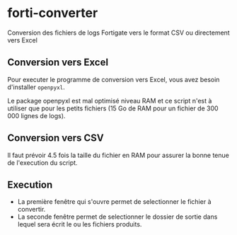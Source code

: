 # forti-converter
Conversion des fichiers de logs Fortigate vers le format CSV ou directement vers Excel

## Conversion vers Excel
Pour executer le programme de conversion vers Excel, vous avez besoin d'installer `openpyxl`.

Le package openpyxl est mal optimisé niveau RAM et ce script n'est à utiliser que pour les petits fichiers
(15 Go de RAM pour un fichier de 300 000 lignes de logs).

## Conversion vers CSV
Il faut prévoir 4.5 fois la taille du fichier en RAM pour assurer la bonne tenue de l'execution du script.

## Execution
- La première fenêtre qui s'ouvre permet de selectionner le fichier à convertir.
- La seconde fenêtre permet de selectionner le dossier de sortie dans lequel sera écrit le ou les fichiers produits.
